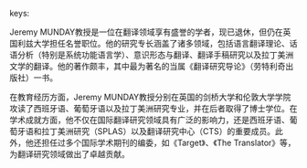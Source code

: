 keys:<Jeremy MUNDAY>


Jeremy MUNDAY教授是一位在翻译领域享有盛誉的学者，现已退休，但仍在英国利兹大学担任名誉职位。他的研究专长涵盖了诸多领域，包括语言翻译理论、话语分析（特别是系统功能语言学）、意识形态与翻译、翻译手稿研究以及拉丁美洲文学的翻译。他的著作颇丰，其中最为著名的当属《翻译研究导论》（劳特利奇出版社）一书。

在教育经历方面，Jeremy MUNDAY教授分别在英国的剑桥大学和伦敦大学学院攻读了西班牙语、葡萄牙语以及拉丁美洲研究专业，并在后者取得了博士学位。在学术成就方面，他不仅在国际翻译研究领域具有广泛的影响力，还是西班牙语、葡萄牙语和拉丁美洲研究（SPLAS）以及翻译研究中心（CTS）的重要成员。此外，他还担任过多个国际学术期刊的编委，如《Target》、《The Translator》等，为翻译研究领域做出了卓越贡献。